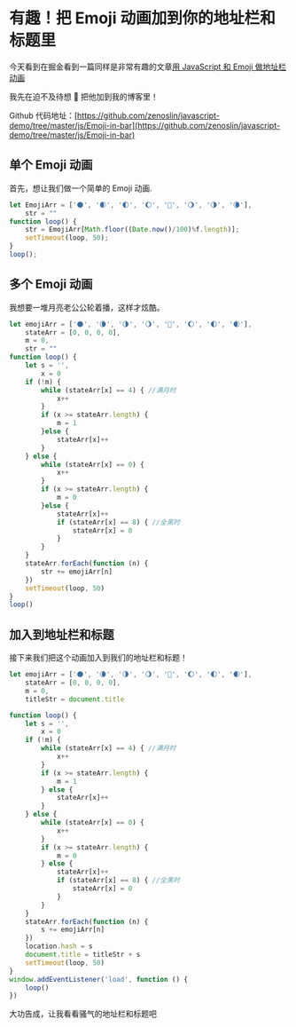 # 有趣！把 Emoji 动画加到你的地址栏和标题里

今天看到在掘金看到一篇同样是非常有趣的文章[用 JavaScript 和 Emoji 做地址栏动画](https://juejin.im/post/5c49b822f265da6142743a87)

我先在迫不及待想  把他加到我的博客里！

Github 代码地址：[https://github.com/zenoslin/javascript-demo/tree/master/js/Emoji-in-bar](https://github.com/zenoslin/javascript-demo/tree/master/js/Emoji-in-bar)

## 单个 Emoji 动画

首先，想让我们做一个简单的 Emoji 动画.

```js
let EmojiArr = ['🌑', '🌒', '🌓', '🌔', '🌝', '🌖', '🌗', '🌘'],
    str = ""
function loop() {
    str = EmojiArr[Math.floor((Date.now()/100)%f.length)];
    setTimeout(loop, 50);
}
loop();
```

## 多个 Emoji 动画

我想要一堆月亮老公公轮着播，这样才炫酷。

```js
let emojiArr = ['🌑', '🌘', '🌗', '🌖', '🌝', '🌔', '🌓', '🌒'],
    stateArr = [0, 0, 0, 0],
    m = 0,
    str = ""
function loop() {
    let s = '',
        x = 0
    if (!m) {
        while (stateArr[x] == 4) { //满月时
            x++
        }
        if (x >= stateArr.length) {
            m = 1
        }else {
            stateArr[x]++
        }
    } else {
        while (stateArr[x] == 0) {
            x++
        }
        if (x >= stateArr.length) {
            m = 0
        }else {
            stateArr[x]++
            if (stateArr[x] == 8) { //全黑时
                stateArr[x] = 0
            }
        }
    }
    stateArr.forEach(function (n) {
        str += emojiArr[n]
    })
    setTimeout(loop, 50)
}
loop()
```

## 加入到地址栏和标题

接下来我们把这个动画加入到我们的地址栏和标题！

```js
let emojiArr = ['🌑', '🌘', '🌗', '🌖', '🌝', '🌔', '🌓', '🌒'],
    stateArr = [0, 0, 0, 0],
    m = 0,
    titleStr = document.title

function loop() {
    let s = '',
        x = 0
    if (!m) {
        while (stateArr[x] == 4) { //满月时
            x++
        }
        if (x >= stateArr.length) {
            m = 1
        } else {
            stateArr[x]++
        }
    } else {
        while (stateArr[x] == 0) {
            x++
        }
        if (x >= stateArr.length) {
            m = 0
        } else {
            stateArr[x]++
            if (stateArr[x] == 8) { //全黑时
                stateArr[x] = 0
            }
        }
    }
    stateArr.forEach(function (n) {
        s += emojiArr[n]
    })
    location.hash = s
    document.title = titleStr + s
    setTimeout(loop, 50)
}
window.addEventListener('load', function () {
    loop()
})
```

大功告成，让我看看骚气的地址栏和标题吧
